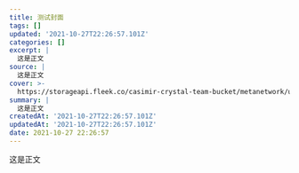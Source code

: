 ```yaml
---
title: 测试封面
tags: []
updated: '2021-10-27T22:26:57.101Z'
categories: []
excerpt: |
  这是正文
source: |
  这是正文
cover: >-
  https://storageapi.fleek.co/casimir-crystal-team-bucket/metanetwork/users/metaio-storage/meta-space-preview-freemind.386.png
summary: |
  这是正文
createdAt: '2021-10-27T22:26:57.101Z'
updatedAt: '2021-10-27T22:26:57.101Z'
date: 2021-10-27 22:26:57
---
```


这是正文

